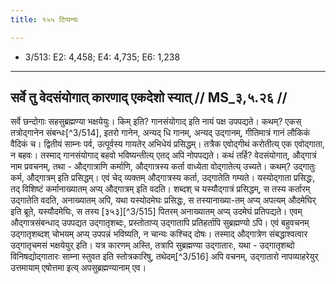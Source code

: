 ```yaml
---
title: १५५ टिप्पन्यः

---
```

- 3/513: E2: 4,458; E4: 4,735; E6: 1,238

____________________________________________


## सर्वे तु वेदसंयोगात् कारणाद् एकदेशो स्यात् // MS_३,५.२६ //

सर्वे छन्दोगाः सहसुब्रह्मण्या भक्षयेयुः। किम् इति? गानसंयोगाद् इति नायं पक्ष उपपद्यते। कथम्? एकस् तत्रोद्गानेन संबन्धः[^3/514], इतरो गानेन, अन्यद् धि गानम्, अन्यद् उद्गानम्, गीतिमात्रं गानं लौकिकं वैदिकं च। द्वितीयं साम्नः पर्व, उत्पूर्वस्य गायतेर् अभिधेयं प्रसिद्धम्। तत्रैक एवोद्गीथं करोतीत्य् एक एवोद्गाता, न बहवः। तस्माद् गानसंयोगाद् बहवो भविष्यन्तीत्य् एतद् अपि नोपपद्यते। कथं तर्हि? वेदसंयोगात्, औद्गात्रं नाम प्रवचनम्, तथा - औद्गात्राणि कर्माणि, औद्गात्रस्य कर्ता वाध्येता वोद्गातेत्य् उच्यते। कथम्? उद्गातुः कर्म, औद्गात्रम् इति प्रसिद्धम्। एवं चेद् व्यक्तम् औद्गात्रस्य कर्ता, उद्गातेति गम्यते। यस्योद्गाता प्रसिद्धः, तद् विशिष्टं कर्मानाख्यातम् अप्य् औद्गात्रम् इति वदति। शब्दश् च यस्यौद्गात्रं प्रसिद्धम्, स तस्य कर्तारम् उद्गातेति वदति, अनाख्यातम् अपि, यथा यस्योदमेघः प्रसिद्धः, स तस्यानाख्या-तम् अप्य् अपत्यम् औदमेघिर् इति ब्रूते, यस्यौदमेघिः, स तस्य [३५३][^3/515] पितरम् अनाख्यातम् अप्य् उदमेघं प्रतिपद्यते। एवम् औद्गात्रसंबन्धाद् उपपद्यत उद्गातृशब्दः, प्रस्तोताप्य् उद्गातापि प्रतिहर्तापि सुब्रह्मण्यो ऽपि। एवं बहुवचनम् उद्गातृशब्दश् चोभयम् अप्य् उपपन्नं भविष्यति, न चान्यः कश्चिद् दोषः।
तस्माद् औद्गात्रेण संबद्धाश्वत्वार उद्गातृचमसं भक्षयेयुर् इति। यत्र कारणम् अस्ति, तत्रापि सुब्रह्मण्या उद्गातारः, यथा - उद्गातृशब्दो विनिषद्योद्गातारः साम्ना स्तुवत इति स्तोत्रकारिषु, तथेदम्[^3/516] अपि वचनम्, उद्गातारो नापव्याहरेयुर् उत्तमायाम् एषोत्तमा इत्य् अपसुब्रह्मण्यानाम् एव।
